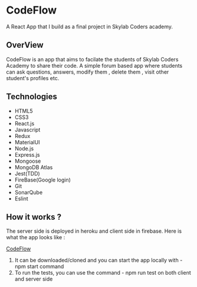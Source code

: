 # CodeFlow
A React App that I build as a final project in Skylab Coders academy.
 
## OverView
CodeFlow is an app that aims to facilate the students of Skylab Coders Academy to share their code. 
A simple forum based app where students can ask questions, answers, modify them , delete them , visit other student's profiles etc.

## Technologies
 - HTML5
 - CSS3
 - React.js
 - Javascript
 - Redux
 - MaterialUI
 - Node.js
 - Express.js
 - Mongoose
 - MongoDB Atlas
 - Jest(TDD)
 - FireBase(Google login)
 - Git
 - SonarQube
 - Eslint

## How it works ? 
 The server side is deployed in heroku and client side in firebase.
 Here is what the app looks like : 
 
[CodeFlow]( https://codeflow-ce514.web.app/)

 1. It can be downloaded/cloned and you can start the app locally with - npm start command
 2. To run the tests, you can use the command - npm run test on both client and server side

